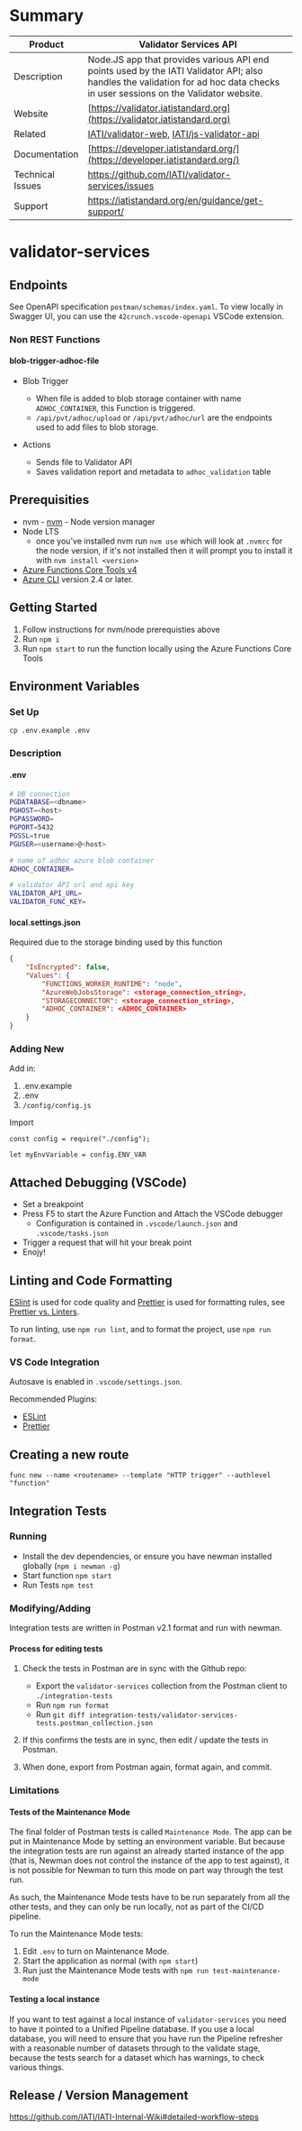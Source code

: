 # Summary

| Product          | Validator Services API                                                                                                                                                         |
| ---------------- | ------------------------------------------------------------------------------------------------------------------------------------------------------------------------------ |
| Description      | Node.JS app that provides various API end points used by the IATI Validator API; also handles the validation for ad hoc data checks in user sessions on the Validator website. |
| Website          | [https://validator.iatistandard.org](https://validator.iatistandard.org)                                                                                                       |
| Related          | [IATI/validator-web](https://github.com/IATI/validator-web), [IATI/js-validator-api](https://github.com/IATI/js-validator-api)                                                 |
| Documentation    | [https://developer.iatistandard.org/](https://developer.iatistandard.org/)                                                                                                     |
| Technical Issues | https://github.com/IATI/validator-services/issues                                                                                                                              |
| Support          | https://iatistandard.org/en/guidance/get-support/                                                                                                                              |

# validator-services

## Endpoints

See OpenAPI specification `postman/schemas/index.yaml`. To view locally in Swagger UI, you can use the `42crunch.vscode-openapi` VSCode extension.

### Non REST Functions

#### blob-trigger-adhoc-file

- Blob Trigger

  - When file is added to blob storage container with name `ADHOC_CONTAINER`, this Function is triggered.
  - `/api/pvt/adhoc/upload` or `/api/pvt/adhoc/url` are the endpoints used to add files to blob storage.

- Actions

  - Sends file to Validator API
  - Saves validation report and metadata to `adhoc_validation` table

## Prerequisities

- nvm - [nvm](https://github.com/nvm-sh/nvm) - Node version manager
- Node LTS
  - once you've installed nvm run `nvm use` which will look at `.nvmrc` for the node version, if it's not installed then it will prompt you to install it with `nvm install <version>`
- [Azure Functions Core Tools v4](https://github.com/Azure/azure-functions-core-tools)
- [Azure CLI](https://docs.microsoft.com/en-us/cli/azure/install-azure-cli) version 2.4 or later.

## Getting Started

1. Follow instructions for nvm/node prerequisties above
1. Run `npm i`
1. Run `npm start` to run the function locally using the Azure Functions Core Tools

## Environment Variables

### Set Up

`cp .env.example .env`

### Description

#### .env

```bash
# DB connection
PGDATABASE=<dbname>
PGHOST=<host>
PGPASSWORD=
PGPORT=5432
PGSSL=true
PGUSER=<username>@<host>

# name of adhoc azure blob container
ADHOC_CONTAINER=

# validator API url and api key
VALIDATOR_API_URL=
VALIDATOR_FUNC_KEY=
```

#### local.settings.json

Required due to the storage binding used by this function

```json
{
    "IsEncrypted": false,
    "Values": {
        "FUNCTIONS_WORKER_RUNTIME": "node",
        "AzureWebJobsStorage": <storage_connection_string>,
        "STORAGECONNECTOR": <storage_connection_string>,
        "ADHOC_CONTAINER": <ADHOC_CONTAINER>
    }
}
```

### Adding New

Add in:

1. .env.example
1. .env
1. `/config/config.js`

Import

```
const config = require("./config");

let myEnvVariable = config.ENV_VAR
```

## Attached Debugging (VSCode)

- Set a breakpoint
- Press F5 to start the Azure Function and Attach the VSCode debugger
  - Configuration is contained in `.vscode/launch.json` and `.vscode/tasks.json`
- Trigger a request that will hit your break point
- Enojy!

## Linting and Code Formatting

[ESlint](https://eslint.org/) is used for code quality and [Prettier](https://prettier.io/) is used for formatting rules, see [Prettier vs. Linters](https://prettier.io/docs/en/comparison).

To run linting, use `npm run lint`, and to format the project, use `npm run format`.

### VS Code Integration

Autosave is enabled in `.vscode/settings.json`.

Recommended Plugins:

- [ESLint](https://marketplace.visualstudio.com/items?itemName=dbaeumer.vscode-eslint)
- [Prettier](https://marketplace.visualstudio.com/items?itemName=esbenp.prettier-vscode)

## Creating a new route

`func new --name <routename> --template "HTTP trigger" --authlevel "function"`

## Integration Tests

### Running

- Install the dev dependencies, or ensure you have newman installed globally (`npm i newman -g`)
- Start function `npm start`
- Run Tests `npm test`

### Modifying/Adding

Integration tests are written in Postman v2.1 format and run with newman.

#### Process for editing tests

1. Check the tests in Postman are in sync with the Github repo:

   - Export the `validator-services` collection from the Postman client to `./integration-tests`
   - Run `npm run format`
   - Run `git diff integration-tests/validator-services-tests.postman_collection.json`

2. If this confirms the tests are in sync, then edit / update the tests in Postman.

3. When done, export from Postman again, format again, and commit.

### Limitations

#### Tests of the Maintenance Mode

The final folder of Postman tests is called `Maintenance Mode`. The app can be put in Maintenance Mode by setting an environment variable. But because the integration tests are run against an already started instance of the app (that is, Newman does not control the instance of the app to test against), it is not possible for Newman to turn this mode on part way through the test run.

As such, the Maintenance Mode tests have to be run separately from all the other tests, and they can only be run locally, not as part of the CI/CD pipeline.

To run the Maintenance Mode tests:

1. Edit `.env` to turn on Maintenance Mode.
2. Start the application as normal (with `npm start`)
3. Run just the Maintenance Mode tests with `npm run test-maintenance-mode`

#### Testing a local instance

If you want to test against a local instance of `validator-services` you need to have it pointed to a Unified Pipeline database. If you use a local database, you will need to ensure that you have run the Pipeline refresher with a reasonable number of datasets through to the validate stage, because the tests search for a dataset which has warnings, to check various things.

## Release / Version Management

https://github.com/IATI/IATI-Internal-Wiki#detailed-workflow-steps

